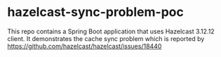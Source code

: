 # hazelcast-sync-problem-poc

This repo contains a Spring Boot application that uses Hazelcast 3.12.12 client. 
It demonstrates the cache sync problem which is reported by https://github.com/hazelcast/hazelcast/issues/18440
